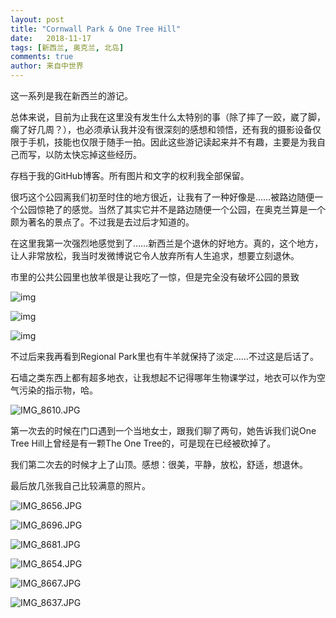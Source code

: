 ```yaml
---
layout: post
title: "Cornwall Park & One Tree Hill"
date:   2018-11-17
tags: [新西兰, 奥克兰, 北岛]
comments: true
author: 来自中世界
---
```

这一系列是我在新西兰的游记。

总体来说，目前为止我在这里没有发生什么太特别的事（除了摔了一跤，崴了脚，瘸了好几周？），也必须承认我并没有很深刻的感想和领悟，还有我的摄影设备仅限于手机，技能也仅限于随手一拍。因此这些游记读起来并不有趣，主要是为我自己而写，以防太快忘掉这些经历。

存档于我的GitHub博客。所有图片和文字的权利我全部保留。

很巧这个公园离我们初至时住的地方很近，让我有了一种好像是……被路边随便一个公园惊艳了的感觉。当然了其实它并不是路边随便一个公园，在奥克兰算是一个颇为著名的景点了。不过我是去过后才知道的。

在这里我第一次强烈地感觉到了……新西兰是个退休的好地方。真的，这个地方，让人非常放松，我当时发微博说它令人放弃所有人生追求，想要立刻退休。

市里的公共公园里也放羊很是让我吃了一惊，但是完全没有破坏公园的景致

![img](https://i.loli.net/2019/01/05/5c303c402c7f4.jpg)

![img](https://i.loli.net/2019/01/05/5c303c40ee2b9.jpg)

![img](https://i.loli.net/2019/01/05/5c303c419dc5d.jpg)

不过后来我再看到Regional Park里也有牛羊就保持了淡定……不过这是后话了。

石墙之类东西上都有超多地衣，让我想起不记得哪年生物课学过，地衣可以作为空气污染的指示物，哈。

![IMG_8610.JPG](https://i.loli.net/2019/01/05/5c303e74372f9.jpg)

第一次去的时候在门口遇到一个当地女士，跟我们聊了两句，她告诉我们说One Tree Hill上曾经是有一颗The One Tree的，可是现在已经被砍掉了。

我们第二次去的时候才上了山顶。感想：很美，平静，放松，舒适，想退休。

最后放几张我自己比较满意的照片。

![IMG_8656.JPG](https://i.loli.net/2019/01/05/5c303e71089d9.jpg)

![IMG_8696.JPG](https://i.loli.net/2019/01/05/5c303e712efbb.jpg)

![IMG_8681.JPG](https://i.loli.net/2019/01/05/5c303e70a337d.jpg)

![IMG_8654.JPG](https://i.loli.net/2019/01/05/5c303e760d105.jpg)

![IMG_8667.JPG](https://i.loli.net/2019/01/05/5c303e76835f3.jpg)

![IMG_8637.JPG](https://i.loli.net/2019/01/05/5c303e76bc1aa.jpg)
